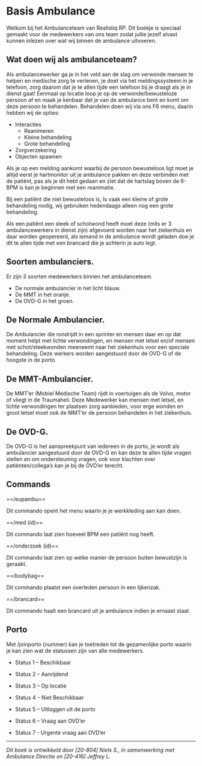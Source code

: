 # Basis Ambulance 
Welkom bij het Ambulanceteam van Realistiq RP.
Dit boekje is speciaal gemaakt voor de medewerkers van ons team zodat jullie jezelf alvast kunnen inlezen over wat wij binnen de ambulance uitvoeren.

## Wat doen wij als ambulanceteam?
Als ambulancewerker ga je in het veld aan de slag om verwonde mensen te helpen en medische zorg te verlenen, je doet via het meldingssysteem in je telefoon, zorg daarom dat je te allen tijde een telefoon bij je draagt als je in dienst gaat!
Eenmaal op locatie loop je op de verwonde/bewusteloze persoon af en maak je kenbaar dat je van de ambulance bent en komt om deze persoon te behandelen.
Behandelen doen wij via ons F6 menu, daarin hebben wij de opties:
- Interacties
  - Reanimeren
  - Kleine behandeling
  - Grote behandeling
- Zorgverzekering
- Objecten spawnen

Als je op een melding aankomt waarbij de persoon bewusteloos ligt moet je altijd eerst je hartmonitor uit je ambulance pakken en deze verbinden met de patiënt, pas als je dit hebt gedaan en ziet dat de hartslag boven de 6-BPM is kan je beginnen met een reanimatie.

Bij een patiënt die niet bewusteloos is, Is vaak een kleine of grote behandeling nodig, wij gebruiken hedendaags alleen nog een grote behandeling.

Als een patiënt een steek of schotwond heeft moet deze (mits er 3 ambulancewerkers in dienst zijn) afgevoerd worden naar het ziekenhuis en daar worden geopereerd, als iemand in de ambulance wordt geladen doe je dit te allen tijde met een brancard die je achterin je auto legt.

## Soorten ambulanciers.
Er zijn 3 soorten medewerkers binnen het ambulanceteam.
- De normale ambulancier in het licht blauw.
- De MMT in het oranje.
- De OVD-G in het groen.

## De Normale Ambulancier.
De Ambulancier die rondrijdt in een sprinter en mensen daar en op dat moment helpt met lichte verwondingen, en mensen met letsel en/of mensen met schot/steekwonden meeneemt naar het ziekenhuis voor een speciale behandeling. Deze werkers worden aangestuurd door de OVD-G of de hoogste in de porto.

## De MMT-Ambulancier.
De MMT’er (Mobiel Medische Team) rijdt in voertuigen als de Volvo, motor of vliegt in de Traumaheli. Deze Medewerker kan mensen met letsel, en lichte verwondingen ter plaatsen zorg aanbieden, voor erge wonden en groot letsel moet ook de MMT’er de persoon behandelen in het ziekenhuis.

## De OVD-G.
De OVD-G is het aanspreekpunt van iedereen in de porto, je wordt als ambulancier aangestuurd door de OVD-G en kan deze te allen tijde vragen stellen en om ondersteuning vragen, ook voor klachten over patiënten/collega’s kan je bij de OVD’er terecht.

## Commands

==/eupambu==

Dit commando opent het menu waarin je je werkkleding aan kan doen.


==/med (id)==

Dit commando laat zien hoeveel BPM een patiënt nog heeft.


==/onderzoek (id)==

Dit commando laat zien op welke manier de persoon buiten bewustzijn is geraakt.

==/bodybag==

Dit commando plaatst een overleden persoon in een lijkenzak.

==/brancard==

Dit commando haalt een brancard uit je ambulance indien je ernaast staat.

## Porto
Met /joinporto (nummer) kan je toetreden tot de gezamenlijke porto waarin je kan zien wat de statussen zijn van alle medewerkers.
- Status 1 – Beschikbaar

- Status 2 – Aanrijdend

- Status 3 – Op locatie

- Status 4 – Niet Beschikbaar

- Status 5 – Uitloggen uit de porto

- Status 6 – Vraag aan OVD’er

- Status 7 - Urgente vraag aan OVD’er

---------------------

*Dit boek is ontwikkeld door [20-804] Niels S., in samenwerking met Ambulance Directie en [20-416] Jeffrey L.*